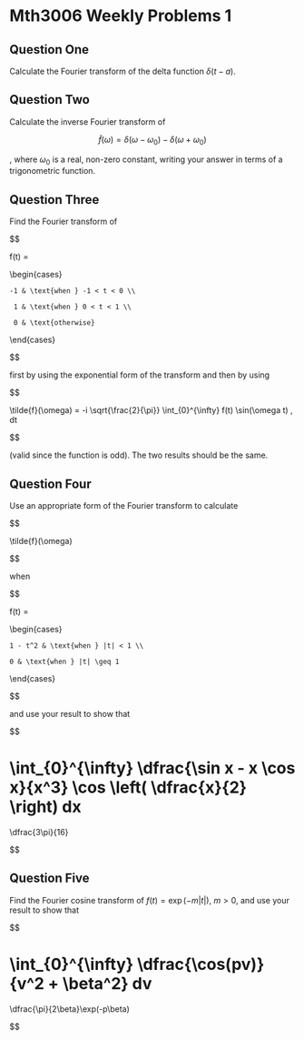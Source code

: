 # Mth3006 Weekly Problems 1

## Question One

Calculate the Fourier transform of the delta function $\delta(t - a)$.

## Question Two

Calculate the inverse Fourier transform of

$$
 \tilde{f}(\omega) = \delta(\omega - \omega_0) - \delta(\omega + \omega_0) 
$$

, where $\omega_0$ is a real, non-zero constant, writing your answer in terms of a trigonometric function.

## Question Three

Find the Fourier transform of

$$

f(t) =

  \begin{cases}

	-1 & \text{when } -1 < t < 0 \\

	 1 & \text{when } 0 < t < 1 \\

	 0 & \text{otherwise}

  \end{cases}

$$

first by using the exponential form of the transform and then by using

$$

\tilde{f}(\omega) = -i \sqrt{\frac{2}{\pi}} \int_{0}^{\infty} f(t) \sin(\omega t) \, dt

$$

(valid since the function is odd). The two results should be the same.

## Question Four

Use an appropriate form of the Fourier transform to calculate

$$

 \tilde{f}(\omega)

$$

 when

$$

f(t) =

  \begin{cases}

	1 - t^2 & \text{when } |t| < 1 \\

	0 & \text{when } |t| \geq 1

  \end{cases}

$$

and use your result to show that

$$

\int_{0}^{\infty}
  \dfrac{\sin x - x \cos x}{x^3}
  \cos \left( \dfrac{x}{2} \right)
  dx
  =

  \dfrac{3\pi}{16}

$$

## Question Five

Find the Fourier cosine transform of $f(t) = \exp(-m|t|)$, $m > 0$, and use your result to show that

$$

\int_{0}^{\infty}
  \dfrac{\cos(pv)}{v^2 + \beta^2}
  dv
  =

  \dfrac{\pi}{2\beta}\exp(-p\beta)

$$
